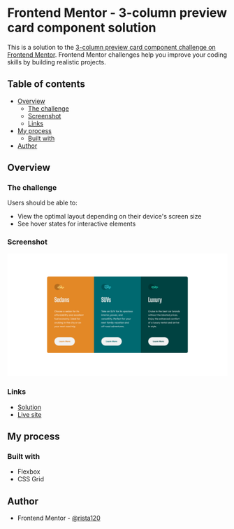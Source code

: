 # Frontend Mentor - 3-column preview card component solution

This is a solution to the [3-column preview card component challenge on Frontend Mentor](https://www.frontendmentor.io/challenges/3column-preview-card-component-pH92eAR2-). Frontend Mentor challenges help you improve your coding skills by building realistic projects. 

## Table of contents

- [Overview](#overview)
  - [The challenge](#the-challenge)
  - [Screenshot](#screenshot)
  - [Links](#links)
- [My process](#my-process)
  - [Built with](#built-with)
- [Author](#author)


## Overview

### The challenge

Users should be able to:

- View the optimal layout depending on their device's screen size
- See hover states for interactive elements

### Screenshot

![](./screenshot.png)


### Links

- [Solution](https://github.com/rista120/Frontend-Mentor---3-column-preview-card-component-solution)
- [Live site](https://rista120.github.io/Frontend-Mentor---3-column-preview-card-component-solution/)

## My process

### Built with
- Flexbox
- CSS Grid

## Author

- Frontend Mentor - [@rista120](https://www.frontendmentor.io/profile/rista120)